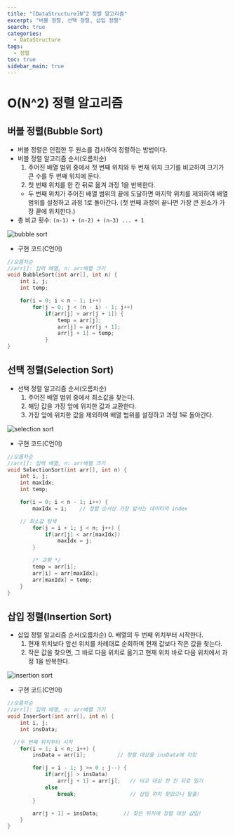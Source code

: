 ```yaml
---
title: "[DataStructure]N^2 정렬 알고리즘"
excerpt: "버블 정렬, 선택 정렬, 삽입 정렬"
search: true
categories:
  - DataStructure
tags:
  - 정렬
toc: true
sidebar_main: true
---
```


# O(N^2) 정렬 알고리즘

## 버블 정렬(Bubble Sort)
- 버블 정렬은 인접한 두 원소를 검사하여 정렬하는 방법이다.
- 버블 정렬 알고리즘 순서(오름차순)
  1. 주어진 배열 범위 중에서 첫 번째 위치와 두 번재 위치 크기를 비교하여 크기가 큰 수를 두 번째 위치에 둔다.
  2. 첫 번째 위치를 한 칸 뒤로 옮겨 과정 1을 반복한다.
    - 두 번째 위치가 주어진 배열 범위의 끝에 도달하면 마지막 위치를 제외하여 배열 범위를 설정하고 과정 1로 돌아간다.
    (첫 번째 과정이 끝나면 가장 큰 원소가 가장 끝에 위치한다.)
- 총 비교 횟수: ```(n-1) + (n-2) + (n-3) ... + 1```

![bubble sort](https://user-images.githubusercontent.com/34755287/46913139-cb869500-cfc2-11e8-8636-19d7e306c711.gif)

- 구현 코드(C언어)

```cpp
//오름차순
//arr[]: 입력 배열, n: arr배열 크기
void BubbleSort(int arr[], int n) {
	int i, j;
	int temp;

	for(i = 0; i < n - 1; i++)
		for(j = 0; j < (n - i) - 1; j++)
			if(arr[j] > arr[j + 1]) {
				temp = arr[j];
				arr[j] = arr[j + 1];
				arr[j + 1] = temp;
			}
}
```

## 선택 정렬(Selection Sort)
- 선택 정렬 알고리즘 순서(오름차순)
  1. 주어진 배열 범위 중에서 최소값을 찾는다.
  2. 해당 값을 가장 앞에 위치한 값과 교환한다.
  3. 가장 앞에 위치한 값을 제외하여 배열 범위를 설정하고 과정 1로 돌아간다.

![selection sort](https://user-images.githubusercontent.com/34755287/46913144-ccb7c200-cfc2-11e8-89f4-3b6db8bd339a.gif)

- 구현 코드(C언어)

```cpp
//오름차순
//arr[]: 입력 배열, n: arr배열 크기
void SelectionSort(int arr[], int n) {
	int i, j;
	int maxIdx;
	int temp;

	for(i = 0; i < n - 1; i++) {
		maxIdx = i;    // 정렬 순서상 가장 앞서는 데이터의 index

    // 최소값 탐색
		for(j = i + 1; j < n; j++) {
			if(arr[j] < arr[maxIdx])
				maxIdx = j;
		}

		/* 교환 */
		temp = arr[i];
		arr[i] = arr[maxIdx];
		arr[maxIdx] = temp;
	}
}
```

## 삽입 정렬(Insertion Sort)
- 삽입 정렬 알고리즘 순서(오름차순)
  0. 배열의 두 번째 위치부터 시작한다.
  1. 현재 위치보다 앞선 위치를 차례대로 순회하며 현재 값보다 작은 값을 찾는다.
  2. 작은 값을 찾으면, 그 바로 다음 위치로 옮기고 현재 위치 바로 다음 위치에서 과정 1을 반복한다.

![insertion sort](https://user-images.githubusercontent.com/34755287/46913140-cb869500-cfc2-11e8-81cf-e1fdfceec963.gif)

- 구현 코드(C언어)

```cpp
//오름차순
//arr[]: 입력 배열, n: arr배열 크기
void InserSort(int arr[], int n) {
	int i, j;
	int insData;

  //두 번째 위치부터 시작
	for(i = 1; i < n; i++) {
		insData = arr[i];          // 정렬 대상을 insData에 저장

		for(j = i - 1; j >= 0 ; j--) {
			if(arr[j] > insData)
				arr[j + 1] = arr[j];   // 비교 대상 한 칸 뒤로 밀기
			else
				break;                 // 삽입 위치 찾았으니 탈출!
		}

		arr[j + 1] = insData;        // 찾은 위치에 정렬 대상 삽입!
	}
}
```
